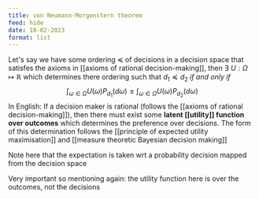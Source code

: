 ```yaml
---
title: von Neumann-Morgenstern theorem
feed: hide
date: 10-02-2023
format: list
---
```



Let's say we have some ordering $\preceq$ of decisions in a decision space that satisfes the axioms in [[axioms of rational decision-making]], then $\exists\ U : \Omega\mapsto\mathbb R$ which determines there ordering such that $d_1\preceq d_2$ *if and only if*  $$\int_{\omega\in\Omega} U(\omega)P_{d_1}(d\omega) \leq \int_{\omega\in\Omega} U(\omega)P_{d_2}(d\omega)$$
In English:
	If a decision maker is rational (follows the [[axioms of rational decision-making]]), then there must exist some **latent [[utility]] function over outcomes** which determines the preference over decisions. The form of this determination follows the [[principle of expected utility maximisation]] and [[measure theoretic Bayesian decision making]]

Note here that the expectation is taken wrt a probability decision mapped from the decision space

Very important so mentioning again: the utility function here is over the outcomes, not the decisions